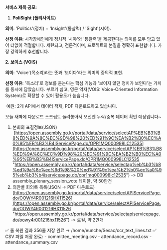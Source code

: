 **서비스 제목 공모:**

  
1. **PoliSight (폴리사이트)**

**의미**: 'Politics'(정치) + 'Insight'(통찰력) / 'Sight'(시야).

**선정 이유**: 시각장애인에게 정치적 '시야'와 '통찰력'을 제공한다는 의미를 모두 담고 있어 더없이 적절합니다. 세련되고, 전문적이며, 프로젝트의 본질을 정확히 표현합니다. 가장 강력하게 추천합니다.

**2. 보이스 (VOIS)**

**의미**: 'Voice'(목소리)라는 뜻과 '보이다'라는 의미의 중의적 표현.

**선정 이유**: '목소리'로 정보를 듣는다는 핵심 기능과 '보이지 않던 정치가 보인다'는 가치를 동시에 담았습니다. 부르기 쉽고, 영문 약자(VOIS: Voice-Oriented Information System)로 확장할 수 있어 활용도가 높습니다.


 예원: 2개 API에서 데이터 적재, PDF 다운로드하고 있습니다.

오늘 새벽에 다운로드 스크립트 돌려놓아서 오전엔 누락/중복 데이터 확인 예정입니다~

1. 본회의 표결정보(JSON)  [https://open.assembly.go.kr/portal/data/service/selectAP%EB%B3%B8%ED%9A%8C%EC%9D%98%20%ED%91%9C%EA%B2%B0%EC%A0%95%EB%B3%B4IServicePage.do/OPR1MQ000998LC12535](https://open.assembly.go.kr/portal/data/service/selectAP%EB%B3%B8%ED%9A%8C%EC%9D%98%20%ED%91%9C%EA%B2%B0%EC%A0%95%EB%B3%B4IServicePage.do/OPR1MQ000998LC12535 "https://open.assembly.go.kr/portal/data/service/selectap%eb%b3%b8%ed%9a%8c%ec%9d%98%20%ed%91%9c%ea%b2%b0%ec%a0%95%eb%b3%b4iservicepage.do/opr1mq000998lc12535") -> DB assembly_plenary_session_vote 테이블, 약 50만건
2. 의안별 회의록 목록(JSON -> PDF 다운로드) [https://open.assembly.go.kr/portal/data/service/selectAPIServicePage.do/OOWY4R001216HX11526](https://open.assembly.go.kr/portal/data/service/selectAPIServicePage.do/OOWY4R001216HX11526 "https://open.assembly.go.kr/portal/data/service/selectapiservicepage.do/oowy4r001216hx11526") -> 로컬, 약 2만개


✅ 줄 복원 결과 356줄 저장 완료 → /home/eunche/Sesac/ocr_text_lines.txt ✅ CSV 파일 저장 완료: - committee_meeting.csv - attendance_record.csv - attendance_summary.csv


